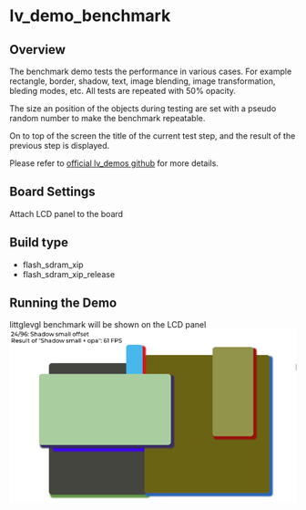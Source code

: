 # lv_demo_benchmark

## Overview

The benchmark demo tests the performance in various cases. For example rectangle, border, shadow, text, image blending, image transformation, bleding modes, etc. All tests are repeated with 50% opacity.

The size an position of the objects during testing are set with a pseudo random number to make the benchmark repeatable.

On to top of the screen the title of the current test step, and the result of the previous step is displayed.

Please refer to [official lv_demos github](https://github.com/lvgl/lv_demos) for more details.
## Board Settings

Attach LCD panel to the board

## Build type
- flash_sdram_xip
- flash_sdram_xip_release

## Running the Demo

littglevgl benchmark will be shown on the LCD panel
![lv_demo_benchmark](doc/lv_demo_benchmark.png "lv_demo_benchmark")
